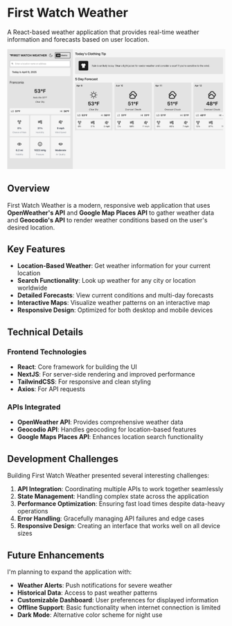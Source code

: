 # First Watch Weather

A React-based weather application that provides real-time weather information and forecasts based on user location.

![First Watch Weather Concept](/assets/projects/first_watch_weather/firstwatchweather.png)

## Overview

First Watch Weather is a modern, responsive web application that uses **OpenWeather's API** and **Google Map Places API** to gather weather data and **Geocodio's API** to render weather conditions based on the user's desired location.

## Key Features

- **Location-Based Weather**: Get weather information for your current location
- **Search Functionality**: Look up weather for any city or location worldwide
- **Detailed Forecasts**: View current conditions and multi-day forecasts
- **Interactive Maps**: Visualize weather patterns on an interactive map
- **Responsive Design**: Optimized for both desktop and mobile devices

## Technical Details

### Frontend Technologies
- **React**: Core framework for building the UI
- **NextJS**: For server-side rendering and improved performance
- **TailwindCSS**: For responsive and clean styling
- **Axios**: For API requests

### APIs Integrated
- **OpenWeather API**: Provides comprehensive weather data
- **Geocodio API**: Handles geocoding for location-based features
- **Google Maps Places API**: Enhances location search functionality

## Development Challenges

Building First Watch Weather presented several interesting challenges:

1. **API Integration**: Coordinating multiple APIs to work together seamlessly
2. **State Management**: Handling complex state across the application
3. **Performance Optimization**: Ensuring fast load times despite data-heavy operations
4. **Error Handling**: Gracefully managing API failures and edge cases
5. **Responsive Design**: Creating an interface that works well on all device sizes

## Future Enhancements

I'm planning to expand the application with:

- **Weather Alerts**: Push notifications for severe weather
- **Historical Data**: Access to past weather patterns
- **Customizable Dashboard**: User preferences for displayed information
- **Offline Support**: Basic functionality when internet connection is limited
- **Dark Mode**: Alternative color scheme for night use
